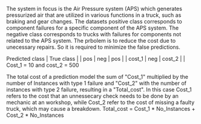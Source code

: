 The system in focus is the Air Pressure system (APS) which generates pressurized air that are utilized in various functions in a truck,
such as braking and gear changes. The datasets positive class corresponds to component failures for a specific component of the
APS system. The negative class corresponds to trucks with failures for components not related to the APS system.
The prbolem is to reduce the cost due to unecessary repairs. So it is required to minimize the false predictions.


Predicted class | True class | | pos | neg |
pos | | cost_1 |
neg | cost_2 | |
Cost_1 = 10 and cost_2 = 500


The total cost of a prediction model the sum of "Cost_1" multiplied by the number of Instances with type 1 failure and "Cost_2" with
the number of instances with type 2 failure, resulting in a "Total_cost". In this case Cost_1 refers to the cost that an unnessecary
check needs to be done by an mechanic at an workshop, while Cost_2 refer to the cost of missing a faulty truck, which may cause a
breakdown. Total_cost = Cost_1 * No_Instances + Cost_2 * No_Instances

